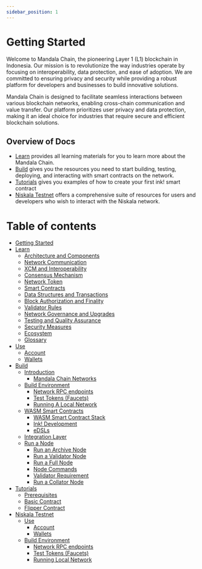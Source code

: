 ```yaml
---
sidebar_position: 1
---
```


# Getting Started

Welcome to Mandala Chain, the pioneering Layer 1 (L1) blockchain in Indonesia. Our mission is to revolutionize the way industries operate by focusing on interoperability, data protection, and ease of adoption. We are committed to ensuring privacy and security while providing a robust platform for developers and businesses to build innovative solutions.

Mandala Chain is designed to facilitate seamless interactions between various blockchain networks, enabling cross-chain communication and value transfer. Our platform prioritizes user privacy and data protection, making it an ideal choice for industries that require secure and efficient blockchain solutions.

## Overview of Docs

- [Learn](learn/) provides all learning materials for you to learn more about the Mandala Chain.
- [Build](build/) gives you the resources you need to start building, testing, deploying, and interacting with smart contracts on the network.
- [Tutorials](tutorials/) gives you examples of how to create your first ink! smart contract
- [Niskala Testnet](niskala-testnet/) offers a comprehensive suite of resources for users and developers who wish to interact with the Niskala network.

# Table of contents

- [Getting Started](intro.md)
- [Learn](learn/README.md)
  - [Architecture and Components](learn/architecture-and-components.md)
  - [Network Communication](learn/network-communication.md)
  - [XCM and Interoperability](learn/xcm-and-interoperability.md)
  - [Consensus Mechanism](learn/consensus-mechanism.md)
  - [Network Token](learn/network-token.md)
  - [Smart Contracts](learn/smart-contracts.md)
  - [Data Structures and Transactions](learn/data-structures-and-transactions.md)
  - [Block Authorization and Finality](learn/block-authorization-and-finality.md)
  - [Validator Rules](learn/validator-rules.md)
  - [Network Governance and Upgrades](learn/network-governance-and-upgrades.md)
  - [Testing and Quality Assurance](learn/testing-and-quality-assurance.md)
  - [Security Measures](learn/security-measures.md)
  - [Ecosystem](learn/ecosystem.md)
  - [Glossary](learn/glossary.md)
- [Use](use/README.md)
  - [Account](use/account.md)
  - [Wallets](use/wallets.md)
- [Build](build/README.md)
  - [Introduction](build/introduction/README.md)
    - [Mandala Chain Networks](build/introduction/mandala-chain-networks.md)
  - [Build Environment](build/build-environment/README.md)
    - [Network RPC endpoints](build/build-environment/network-rpc-endpoints.md)
    - [Test Tokens (Faucets)](build/build-environment/test-tokens-faucets.md)
    - [Running A Local Network](build/build-environment/running-a-local-network.md)
  - [WASM Smart Contracts](build/wasm-smart-contracts/README.md)
    - [WASM Smart Contract Stack](build/wasm-smart-contracts/wasm-smart-contract-stack.md)
    - [Ink! Development](build/wasm-smart-contracts/ink-development.md)
    - [eDSLs](build/wasm-smart-contracts/edsls.md)
  - [Integration Layer](build/integration-layer.md)
  - [Run a Node](build/run-a-node/README.md)
    - [Run an Archive Node](build/run-a-node/run-an-archive-node.md)
    - [Run a Validator Node](build/run-a-node/run-a-validator-node.md)
    - [Run a Full Node](build/run-a-node/run-a-full-node.md)
    - [Node Commands](build/run-a-node/node-commands.md)
    - [Validator Requirement](build/run-a-node/validator-requirement.md)
    - [Run a Collator Node](build/run-a-node/run-a-collator-node.md)
- [Tutorials](tutorials/README.md)
  - [Prerequisites](tutorials/prerequisites.md)
  - [Basic Contract](tutorials/basic-contract.md)
  - [Flipper Contract](tutorials/flipper-contract.md)
- [Niskala Testnet](niskala-testnet/README.md)
  - [Use](niskala-testnet/use/README.md)
    - [Account](niskala-testnet/use/account.md)
    - [Wallets](niskala-testnet/use/wallets.md)
  - [Build Environment](niskala-testnet/build-environment/README.md)
    - [Network RPC endpoints](niskala-testnet/build-environment/network-rpc-endpoints.md)
    - [Test Tokens (Faucets)](niskala-testnet/build-environment/test-tokens-faucets.md)
    - [Running Local Network](niskala-testnet/build-environment/running-local-network.md)
